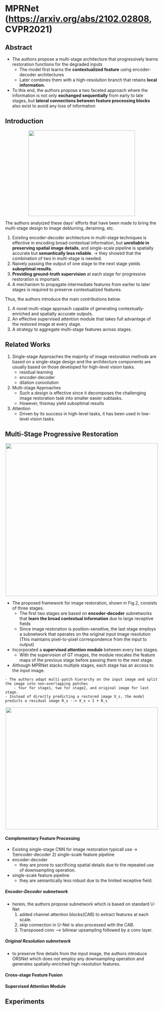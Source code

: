 # MPRNet (https://arxiv.org/abs/2102.02808, CVPR2021)

## Abstract
- The authors propose a multi-stage architecture that progressively learns restoration functions for the degraded inputs
    - The model first learns the **contextualized feature** using encoder-decoder architectures
    - Later combines them with a high-resolution branch that retains **local information.**
- To this end, the authors propose a two faceted approach where the information is not only **exchanged sequentially** from early to late stages, but **lateral connections between feature processing blocks** also exist to avoid any loss of information


## Introduction
<p align="center">
  <img width="350" height="280" src="https://user-images.githubusercontent.com/32179857/130537416-81ea360d-3a46-4393-ac52-d9d721d42255.png">
</p>

The authors analyized these days' efforts that have been made to bring the multi-stage design to image deblurring, deraining, etc.
1. Existing encoder-decoder architecture in multi-stage techniques is effective in encoding broad contextual information, but **unreliable in preserving spatial image details**, and single-scale pipeline is spatially accurate but **semantically less reliable**.
    -> they showed that the combination of two in multi-stage is needed.
2. Naively passing the output of one stage to the next stage yields **suboptimal results.**
3. **Providing ground-truth supervision** at each stage for progressive restoration is important.
4. A mechanism to propagate intermediate features from earlier to later stages is required to preserve contextualized features.

Thus, the authors introduce the main contributions below.
1. A novel multi-stage approach capable of generating contextually-enriched and spatially accurate outputs.
2. An effective supervised attention module that takes full advantage of the restored image at every stage.
3. A strategy to aggregate multi-stage features across stages.


## Related Works
1. Single-stage Approaches
    the majority of image restoration methods are based on a single-stage design and the architecture components are usually based on those developed for high-level vision tasks.
    - residual learning
    - encoder-decoder 
    - dilation convolution
2. Multi-stage Approaches
    - Such a design is effective since it decomposes the challenging image restoration task into smaller easier subtasks.
    - However, thismay yield suboptimal results
3. Attention
    - Driven by its success in high-level tasks, it has been used in low-level vision tasks.


## Multi-Stage Progressive Restoration
<p align="center">
  <img width="500" height="500" src="https://user-images.githubusercontent.com/32179857/130538012-4b8870ca-591d-41c6-a676-38322f30b029.png">
</p>

- The proposed framework for image restoration, shown in Fig.2, consists of three stages.
    - The first two stages are based on **encoder-decoder** subnetworks that **learn the broad contextual information** due to large receptive fields
    - Since image restoration is position-sensitive, the last stage employs a subnetwork that operates on the original input image resolution
      (This maintains pixel-to-pixel correspondence from the input to output)
- Incorporated a **supervised attention module** between every two stages.
    - With the supervision of GT images, the module rescales the feature maps of the previous stage before passing them to the next stage.
- Although MPRNet stacks multiple stages, each stage has an access to the input image.

~~~
- The authors adapt multi-patch hierarchy on the input image and split the image into non-overlapping patches
    - four for stage1, two for stage2, and original image for last stage.
- Instead of directly predicting a restored image X_s, the model predicts a residual image R_s --> X_s = I + R_s
~~~

<p align="center">
  <img width="500" height="400" src="https://user-images.githubusercontent.com/32179857/130543593-465bb10f-ee97-403c-8fa7-e4927104360d.png">
</p>

#### Complementary Feature Processing 
- Existing single-stage CNN for image restoration typicall use -> 1)encoder-decoder 2) single-scale feature pipeline
- encoder-decoder
    - they are prone to sacrificing spatial details due to the repeated use of downsampling operation.
- single-scale feature pipeline
    - they are semantically less robust due to the limited receptive field.

##### Encoder-Decoder subnetwork
- herein, the authors propose subnetwork which is based on standard U-Net
    1) added channel attention blocks(CAB) to extract features at each scale.
    2) skip connection in U-Net is also processed with the CAB.
    3) Transposed conv --> bilinear upsampling followed by a conv layer.
##### Original Resolution subnetwork
- to preserve fine details from the input image, the authors introduce ORSNet which does not employ any downsampling operation and generates spatially-enriched high-resolution features.

#### Cross-stage Feature Fusion

#### Supervised Attention Module


## Experiments
